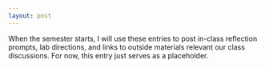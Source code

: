 ```yaml
---
layout: post
---
```


When the semester starts, I will use these entries to post in-class reflection prompts, lab directions, and links to outside materials relevant our class discussions. For now, this entry just serves as a placeholder.